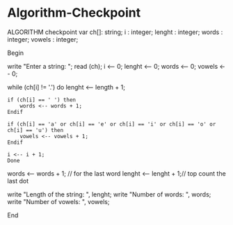 # Algorithm-Checkpoint

ALGORITHM checkpoint
var
ch[]: string; 
i : integer;
lenght : integer;
words : integer;
vowels : integer;

Begin

write "Enter a string: ";
read (ch);
i <-- 0;
lenght <-- 0;
words <-- 0;
vowels <-- 0;

while (ch[i] != '.') do 
lenght <-- length + 1;

    if (ch[i] == ' ') then 
        words <-- words + 1;
    Endif

    if (ch[i] == 'a' or ch[i] == 'e' or ch[i] == 'i' or ch[i] == 'o' or ch[i] == 'u') then
        vowels <-- vowels + 1;
    Endif

    i <-- i + 1;
    Done

words <-- words + 1; // for the last word
lenght <-- lenght + 1;// top count the last dot

write "Length of the string: ", lenght;
write "Number of words: ", words;
write "Number of vowels: ", vowels;

End
